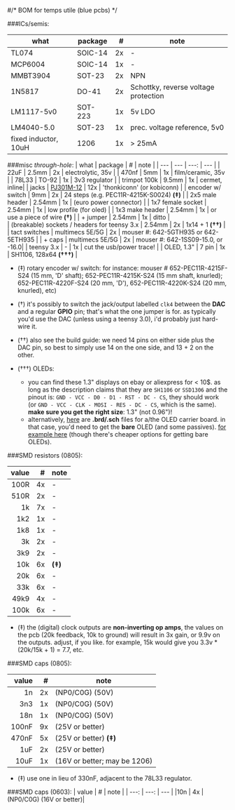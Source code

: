 #/* BOM for temps utile (blue pcbs) */


###ICs/semis:

| what | package | # | note |
| --- | --- | ---: | --- |
| TL074 | SOIC-14 | 2x | - |
| MCP6004 | SOIC-14 | 1x | - |
| MMBT3904 | SOT-23 | 2x | NPN |
| 1N5817 | DO-41 | 2x | Schottky, reverse voltage protection|
| LM1117-5v0 | SOT-223 | 1x | 5v LDO |
| LM4040-5.0 | SOT-23 |  1x | prec. voltage reference, 5v0|
| fixed inductor, 10uH | 1206 | 1x |  > 25mA |

###misc *through-hole*:
| what | package | # | note |
| --- | --- | ---: | --- |
| 22uF | 2.5mm | 2x |  electrolytic, 35v | 
| 470nf | 5mm |  1x | film/ceramic, 35v | 
| 78L33 |  TO-92 | 1x | 3v3 regulator | 
| trimpot 100k | 9.5mm |  1x | cermet, inline| 
|  jacks | [PJ301M-12](https://www.thonk.co.uk/shop/3-5mm-jacks/) | 12x |  'thonkiconn' (or kobiconn) | 
| encoder w/ switch | 9mm | 2x | 24 steps (e.g. PEC11R-4215K-S0024) **(‡)**  | 
|  2x5 male header | 2.54mm |  1x |  (euro power connector) | 
|  1x7 female socket |  2.54mm  |  1x |  low profile (for oled) | 
|  1x3 make header |  2.54mm |  1x | or use a piece of wire **(†)**  | 
|  + jumper |  2.54mm |  1x |  ditto |  
|  (breakable) sockets / headers for teensy 3.x |  2.54mm | 2x | 1x14 + 1 **(††)** | 
| tact switches | multimecs 5E/5G | 2x  | mouser #: 642-5GTH935 or 642-5ETH935 |
| + caps | multimecs 5E/5G | 2x | mouser #: 642-1SS09-15.0, or -16.0| 
| teensy 3.x | - | 1x | cut the usb/power trace! |
| OLED, 1.3" | 7 pin | 1x | SH1106, 128x64 **(†††)** |

- (‡) rotary encoder w/ switch: for instance: mouser # 652-PEC11R-4215F-S24 (15 mm, 'D' shaft); 652-PEC11R-4215K-S24 (15 mm shaft, knurled); 652-PEC11R-4220F-S24 (20 mm, 'D'), 652-PEC11R-4220K-S24 (20 mm, knurled), etc)

- (†) it's possibly to switch the jack/output labelled `clk4` between the **DAC** and a regular **GPIO** pin; that's what the one jumper is for. as typically you'd use the DAC (unless using a teensy 3.0), i'd probably just hard-wire it.

- (††) also see the build guide: we need 14 pins on either side plus the DAC pin, so best to simply use 14 on the one side, and 13 + 2 on the other.

- (†††) OLEDs:
  - you can find these 1.3" displays on ebay or aliexpress for < 10$. as long as the description claims that they are `SH1106` or `SSD1306` and the pinout is: `GND - VCC - D0 - D1 - RST - DC - CS`, they should work (or `GND - VCC - CLK - MOSI - RES - DC - CS`, which is the same). **make sure you get the right size**: 1.3" (not 0.96")! 
  - alternatively, [here](https://github.com/mxmxmx/O_C/tree/master/hardware/gerbers/128x64_1_3_oled) are **.brd/.sch** files for a/the OLED carrier board. in that case, you'd need to get the **bare** OLED (and some passives). [for example here](http://www.buydisplay.com/default/serial-spi-1-3-inch-128x64-oled-display-module-ssd1306-white-on-black) (though there's cheaper options for getting bare OLEDs).



###SMD resistors (0805):

| value | # | note |
| ---: | ---: | --- |
|100R |		 4x | - |
| 510R |         2x | - |
| 1k  |       7x | - |
| 1k2  |         1x | - |
| 1k8  |         1x | - |
| 3k   |         2x | - |
| 3k9  |        2x | - |
| 10k  |         6x | **(‡)** |
| 20k  |         6x  | - | 
| 33k |          6x  | - |
| 49k9 |          4x | - |
| 100k |         6x | - |

- (‡) the (digital) clock outputs are **non-inverting op amps**, the values on the pcb (20k feedback, 10k to ground) will result in 3x gain, or 9.9v on the outputs. adjust, if you like. for example, 15k would give you 3.3v * (20k/15k + 1) = 7.7, etc.

###SMD caps (0805):

| value | # | note |
| ---: | ---: | --- |
| 1n    | 2x  |(NP0/C0G) (50V)|
|3n3   |1x |(NP0/C0G) (50V)|
|18n   | 1x |(NP0/C0G) (50V)|
|100nF | 9x | (25V or better)|
|470nF | 5x | (25V or better) **(‡)**|
| 1uF   | 2x | (25V or better)|
|10uF  | 1x |(16V or better; may be 1206)|

- (‡) use one in lieu of 330nF, adjacent to the 78L33 regulator.

###SMD caps (0603):
| value | # | note |
| ---: | ---: | --- |
|10n   | 4x | (NP0/C0G) (16V or better)|















